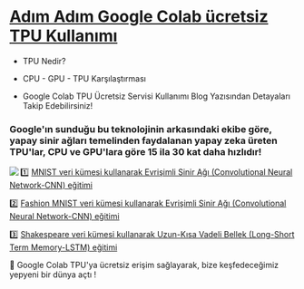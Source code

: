 
# [Adım Adım Google Colab ücretsiz TPU Kullanımı]() 
* TPU Nedir?

* CPU - GPU - TPU Karşılaştırması

* Google Colab TPU Ücretsiz Servisi Kullanımı
Blog Yazısından Detayaları Takip Edebilirsiniz!
### Google'ın sunduğu bu teknolojinin arkasındaki ekibe göre, yapay sinir ağları temelinden faydalanan yapay zeka üreten TPU'lar, CPU ve GPU'lara göre 15 ila 30 kat daha hızlıdır!
<img align="left" src="https://i.ytimg.com/vi/78P0pBj-i4c/maxresdefault.jpg">


1️⃣ [MNIST veri kümesi kullanarak Evrişimli Sinir Ağı (Convolutional Neural Network-CNN) eğitimi](https://colab.research.google.com/github/ayyucekizrak/Udemy_DerinOgrenmeyeGiris/blob/master/GoogleColab_TPU_Kullanimi/MNIST_TPU_Egitim.ipynb)

2️⃣ [Fashion MNIST veri kümesi kullanarak Evrişimli Sinir Ağı (Convolutional Neural Network-CNN) eğitimi](https://colab.research.google.com/github/ayyucekizrak/Udemy_DerinOgrenmeyeGiris/blob/master/GoogleColab_TPU_Kullanimi/Fashion_MNIST_TPU_Egitimi.ipynb)

3️⃣ [Shakespeare veri kümesi kullanarak Uzun-Kısa Vadeli Bellek (Long-Short Term Memory-LSTM) eğitimi](https://colab.research.google.com/github/ayyucekizrak/Udemy_DerinOgrenmeyeGiris/blob/master/GoogleColab_TPU_Kullanimi/LSTM__TPU_Egitimi.ipynb)

🌈 Google Colab TPU'ya ücretsiz erişim sağlayarak, bize keşfedeceğimiz yepyeni bir dünya açtı !
